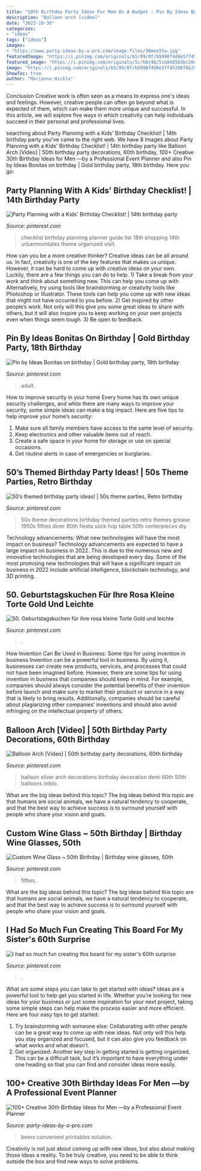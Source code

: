 ```yaml
---
title: "50th Birthday Party Ideas For Mom On A Budget : Pin By Ideas Bonitas On Birthday"
description: "Balloon arch [video]"
date: "2022-10-30"
categories:
- "ideas"
tags: ["ideas"]
images:
- "https://www.party-ideas-by-a-pro.com/image-files/30men35a.jpg"
featuredImage: "https://i.pinimg.com/originals/b5/99/0f/b5990f4d6e5ff4526076b25e3bd607f9.jpg"
featured_image: "https://i.pinimg.com/originals/5c/b8/48/5cb848583bc26d060c7fc93d51365986.jpg"
image: "https://i.pinimg.com/originals/b5/99/0f/b5990f4d6e5ff4526076b25e3bd607f9.jpg"
ShowToc: true
author: "Marianna Hickle"
---
```



Conclusion
Creative work is often seen as a means to express one's ideas and feelings. However, creative people can often go beyond what is expected of them, which can make them more unique and successful. In this article, we will explore five ways in which creativity can help individuals succeed in their personal and professional lives.

	

		
searching about Party Planning with a Kids&#039; Birthday Checklist! | 14th birthday party you've came to the right web. We have 8 Images about Party Planning with a Kids&#039; Birthday Checklist! | 14th birthday party like Balloon Arch [Video] | 50th birthday party decorations, 60th birthday, 100+ Creative 30th Birthday Ideas for Men —by a Professional Event Planner and also Pin by Ideas Bonitas on birthday | Gold birthday party, 18th birthday. Here you go:
		
    
## Party Planning With A Kids&#039; Birthday Checklist! | 14th Birthday Party

<img loading=lazy src="https://i.pinimg.com/736x/11/58/b1/1158b16743405198199f0912cd0405ad.jpg" onerror="this.onerror=null;this.src='https://tse1.mm.bing.net/th?id=OIP.uePC6VVofN9J1jtgIX2TIwHaKK&amp;pid=15.1';" alt="Party Planning with a Kids&#039; Birthday Checklist! | 14th birthday party">

_Source: pinterest.com_

>checklist birthday planning planner guide list 18th shopping 14th urbanmomtales theme organized visit. 

	

How can you be a more creative thinker?
Creative ideas can be all around us. In fact, creativity is one of the key features that makes us unique. However, it can be hard to come up with creative ideas on your own. Luckily, there are a few things you can do to help. 1) Take a break from your work and think about something new. This can help you come up with Alternatively, try using tools like brainstorming or creativity tools like Photoshop or Illustrator. These tools can help you come up with new ideas that might not have occurred to you before. 2) Get inspired by other people’s work. Not only will this give you some great ideas to share with others, but it will also inspire you to keep working on your own projects even when things seem tough. 3) Be open to feedback.

    
## Pin By Ideas Bonitas On Birthday | Gold Birthday Party, 18th Birthday

<img loading=lazy src="https://i.pinimg.com/originals/5c/b8/48/5cb848583bc26d060c7fc93d51365986.jpg" onerror="this.onerror=null;this.src='https://tse1.mm.bing.net/th?id=OIP.kC9rEmSQNfFXR45HBOygGAHaKI&amp;pid=15.1';" alt="Pin by Ideas Bonitas on birthday | Gold birthday party, 18th birthday">

_Source: pinterest.com_

>adult. 

	

How to improve security in your home
Every home has its own unique security challenges, and while there are many ways to improve your security, some simple ideas can make a big impact. Here are five tips to help improve your home’s security:
1. Make sure all family members have access to the same level of security.
2. Keep electronics and other valuable items out of reach.
3. Create a safe space in your home for storage or use on special occasions.
4. Get routine alerts in case of emergencies or burglaries.

    
## 50’s Themed Birthday Party Ideas! | 50s Theme Parties, Retro Birthday

<img loading=lazy src="https://i.pinimg.com/736x/ac/4e/20/ac4e20090e74bada8ee76404b9c976d6.jpg" onerror="this.onerror=null;this.src='https://tse2.mm.bing.net/th?id=OIP.tQcWRfqrnRb1K0vxF8PQ3wHaLH&amp;pid=15.1';" alt="50’s themed birthday party ideas! | 50s theme parties, Retro birthday">

_Source: pinterest.com_

>50s theme decorations birthday themed parties retro themes grease 1950s fifties diner 80th fiesta sock hop table 50th centerpieces diy. 

	

Technology advancements: What new technologies will have the most impact on business?
Technology advancements are expected to have a large impact on business in 2022. This is due to the numerous new and innovative technologies that are being developed every day. Some of the most promising new technologies that will have a significant impact on business in 2022 include artificial intelligence, blockchain technology, and 3D printing.

    
## 50. Geburtstagskuchen Für Ihre Rosa Kleine Torte Gold Und Leichte

<img loading=lazy src="https://i.pinimg.com/736x/a9/91/c2/a991c21a04bf0f0e46445bf250f6bbed.jpg" onerror="this.onerror=null;this.src='https://tse4.mm.bing.net/th?id=OIP.6MD9DujeEOc5ge4C8KBgnAHaKU&amp;pid=15.1';" alt="50. Geburtstagskuchen für ihre rosa kleine Torte Gold und leichte">

_Source: pinterest.com_

>. 

	

How Invention Can Be Used in Business: Some tips for using invention in business
Invention can be a powerful tool in business. By using it, businesses can create new products, services, and processes that could not have been imagined before. However, there are some tips for using invention in business that companies should keep in mind. For example, companies should always consider the potential benefits of their invention before launch and make sure to market their product or service in a way that is likely to bring results. Additionally, companies should be careful about plagiarizing other companies’ inventions and should also avoid infringing on the intellectual property of others.

    
## Balloon Arch [Video] | 50th Birthday Party Decorations, 60th Birthday

<img loading=lazy src="https://i.pinimg.com/736x/d7/51/74/d75174fae8634e85538cefaeda25f6b3.jpg" onerror="this.onerror=null;this.src='https://tse1.mm.bing.net/th?id=OIP.m9IwZof_ZxpBUx4mgvdd2wHaJQ&amp;pid=15.1';" alt="Balloon Arch [Video] | 50th birthday party decorations, 60th birthday">

_Source: pinterest.com_

>balloon silver arch decorations birthday decoration demi 60th 50th balloons iniblo. 

	

What are the big ideas behind this topic?
The big ideas behind this topic are that humans are social animals, we have a natural tendency to cooperate, and that the best way to achieve success is to surround yourself with people who share your vision and goals.

    
## Custom Wine Glass ~ 50th Birthday | Birthday Wine Glasses, 50th

<img loading=lazy src="https://i.pinimg.com/originals/b5/99/0f/b5990f4d6e5ff4526076b25e3bd607f9.jpg" onerror="this.onerror=null;this.src='https://tse3.mm.bing.net/th?id=OIP.89q3I9XkQExhLiWv0O43XgHaJ4&amp;pid=15.1';" alt="Custom Wine Glass ~ 50th Birthday | Birthday wine glasses, 50th">

_Source: pinterest.com_

>fifties. 

	

What are the big ideas behind this topic?
The big ideas behind this topic are that humans are social animals, we have a natural tendency to cooperate, and that the best way to achieve success is to surround yourself with people who share your vision and goals.

    
## I Had So Much Fun Creating This Board For My Sister&#039;s 60th Surprise

<img loading=lazy src="https://i.pinimg.com/736x/58/1c/df/581cdfe125a4b064abca9f95f6a77674.jpg" onerror="this.onerror=null;this.src='https://tse1.mm.bing.net/th?id=OIP.OT2CHY3yOKy23adTrEPxEwHaJ3&amp;pid=15.1';" alt="I had so much fun creating this board for my sister&#039;s 60th surprise">

_Source: pinterest.com_

>. 

	

What are some steps you can take to get started with ideas?
Ideas are a powerful tool to help get you started in life. Whether you’re looking for new ideas for your business or just some inspiration for your next project, taking some simple steps can help make the process easier and more efficient. Here are four easy tips to get started: 
1. Try brainstorming with someone else: Collaborating with other people can be a great way to come up with new ideas. Not only will this help you stay organized and focused, but it can also give you feedback on what works and what doesn’t. 
2. Get organized: Another key step in getting started is getting organized. This can be a difficult task, but it’s important to have everything under one heading so that you can find and consider ideas more easily. 

    
## 100+ Creative 30th Birthday Ideas For Men —by A Professional Event Planner

<img loading=lazy src="https://www.party-ideas-by-a-pro.com/image-files/30men35a.jpg" onerror="this.onerror=null;this.src='https://tse4.mm.bing.net/th?id=OIP.ZtTKw8J28OiLUIePeX3JfwHaFU&amp;pid=15.1';" alt="100+ Creative 30th Birthday Ideas for Men —by a Professional Event Planner">

_Source: party-ideas-by-a-pro.com_

>beers convenient printables solution. 

	

Creativity is not just about coming up with new ideas, but also about making those ideas a reality. To be truly creative, you need to be able to think outside the box and find new ways to solve problems.


